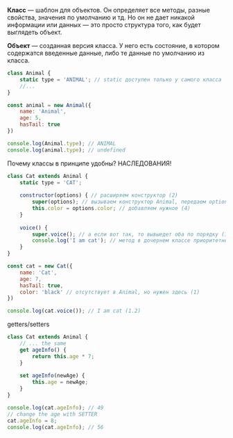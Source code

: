 **Класс** — шаблон для объектов. Он определяет все методы, разные свойства, значения по умолчанию и тд. Но он не дает никакой информации или данных — это просто структура того, как будет выглядеть объект.

**Объект** — созданная версия класса. У него есть состояние, в котором содержатся введенные данные, либо те данные по умолчанию из класса.

```js
class Animal {
	static type = 'ANIMAL'; // static доступен только у самого класса
	//...
}

const animal = new Animal({
	name: 'Animal', 
	age: 5, 
	hasTail: true
})

console.log(Animal.type); // ANIMAL
console.log(animal.type); // undefined

```

Почему классы в принципе удобны? НАСЛЕДОВАНИЯ!

```js 
class Cat extends Animal {
	static type = 'CAT';
	
	constructor(options) { // расширяем конструктор (2)
		super(options); // вызываем конструктор Animal, передаем options (3)
		this.color = options.color; // добавляем нужное (4)
	}
	
	voice() {
		super.voice(); // а если вот так, то вывыедет оба по порядку (1.3)
		console.log('I am cat'); // метод в дочернем классе приоритетнее! (1.1)
	}
}

const cat = new Cat({
	name: 'Cat', 
	age: 7, 
	hasTail: true,
	color: 'black' // отсутствует в Animal, но нужен здесь (1)
})

console.log(cat.voice()); // I am cat (1.2)
```

getters/setters

```js
class Cat extends Animal {
	// ... the same
	get ageInfo() {
		return this.age * 7;
	}
	
	set ageInfo(newAge) {
		this.age = newAge;
	}
}

console.log(cat.ageInfo); // 49
// change the age with SETTER
cat.ageInfo = 8;
console.log(cat.ageInfo); // 56
```
